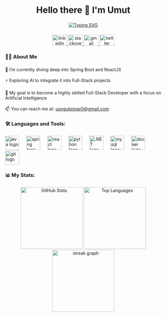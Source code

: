 <h1 align="center">Hello there 👋 I'm Umut</h1>

###

<p align="center">
  <a href="https://git.io/typing-svg">
    <img src="https://readme-typing-svg.demolab.com?font=Fira+Code&pause=1000&color=1D27F7&width=500&lines=My+only+purpose+is+to+become+better;+than+I+was+yesterday%2C+;constantly+evolving%2C+learning%2C;and+pushing+my+limits+;to+achieve+greatness." alt="Typing SVG" />
  </a>
</p>

###

<div align="center">
  <a href="https://www.linkedin.com/in/umut-enes-so%C4%9Fukp%C4%B1nar-9680b8242/" target="_blank">
    <img src="https://raw.githubusercontent.com/maurodesouza/profile-readme-generator/master/src/assets/icons/social/linkedin/default.svg" width="47" height="35" alt="linkedin logo" />
  </a>
  <a href="https://stackoverflow.com/users/your-stackoverflow-id" target="_blank">
    <img src="https://raw.githubusercontent.com/maurodesouza/profile-readme-generator/master/src/assets/icons/social/stackoverflow/default.svg" width="47" height="35" alt="stackoverflow logo" />
  </a>
  <a href="mailto:usogukpinar0@gmail.com">
    <img src="https://raw.githubusercontent.com/maurodesouza/profile-readme-generator/master/src/assets/icons/social/gmail/default.svg" width="47" height="35" alt="gmail logo" />
  </a>
  <a href="https://twitter.com/your-twitter-handle" target="_blank">
    <img src="https://raw.githubusercontent.com/maurodesouza/profile-readme-generator/master/src/assets/icons/social/twitter/default.svg" width="47" height="35" alt="twitter logo" />
  </a>
</div>

###

<h3 align="left">👩‍💻  About Me</h3>

###

<p align="left">🌱 I’m currently diving deep into Spring Boot and ReactJS<br><br>
⚡️ Exploring AI to integrate it into Full-Stack projects<br><br>
🎯 My goal is to become a highly skilled Full-Stack Developer with a focus on Artificial Intelligence<br><br>
📫 You can reach me at: <a href="mailto:usogukpinar0@gmail.com">usogukpinar0@gmail.com</a></p>

###

<h3 align="left">🛠 Languages and Tools:</h3>

###

<div align="left">
  <img src="https://cdn.jsdelivr.net/gh/devicons/devicon/icons/java/java-original.svg" height="45" alt="java logo" />
  <img width="15" />
  <img src="https://cdn.jsdelivr.net/gh/devicons/devicon/icons/spring/spring-original.svg" height="45" alt="spring logo" />
  <img width="15" />
  <img src="https://cdn.jsdelivr.net/gh/devicons/devicon/icons/react/react-original.svg" height="45" alt="react logo" />
  <img width="15" />
  <img src="https://cdn.jsdelivr.net/gh/devicons/devicon/icons/python/python-original.svg" height="45" alt="python logo" />
  <img width="15" />
  <img src="https://cdn.jsdelivr.net/gh/devicons/devicon/icons/dotnetcore/dotnetcore-original.svg" height="45" alt=".NET logo" />
  <img width="15" />
  <img src="https://cdn.jsdelivr.net/gh/devicons/devicon/icons/mysql/mysql-original.svg" height="45" alt="mysql logo" />
  <img width="15" />
  <img src="https://cdn.jsdelivr.net/gh/devicons/devicon/icons/docker/docker-original.svg" height="45" alt="docker logo" />
  <img width="15" />
  <img src="https://cdn.jsdelivr.net/gh/devicons/devicon/icons/git/git-original.svg" height="45" alt="git logo" />
</div>

###

<h3 align="left">📊 My Stats:</h3>

###

<div align="center">
  <img src="https://github-readme-stats.vercel.app/api?username=umutsogukpinar&show_icons=true&theme=tokyonight&hide_border=true&border_radius=10" height="200" alt="GitHub Stats" />
  <img src="https://github-readme-stats.vercel.app/api/top-langs/?username=umutsogukpinar&layout=compact&theme=tokyonight&hide_border=true&border_radius=10" height="200" alt="Top Languages" />
  <img src="https://streak-stats.demolab.com?user=umutsogukpinar&locale=en&mode=daily&theme=tokyonight&hide_border=true&border_radius=10&order=3" height="200" alt="streak graph" />
</div>
